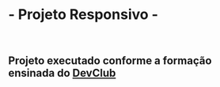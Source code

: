 <h1>- Projeto Responsivo -
<br>
<br>
<h2> Projeto executado conforme a formação ensinada do <a href="https://rodolfomori.com.br/devclub">DevClub</a></h2> 

